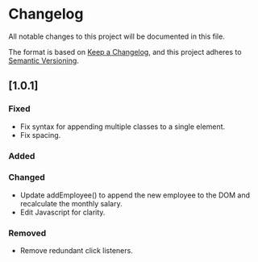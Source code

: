 # Changelog

All notable changes to this project will be documented in this file.

The format is based on [Keep a Changelog](https://keepachangelog.com/en/1.0.0/),
and this project adheres to [Semantic Versioning](https://semver.org/spec/v2.0.0.html).

## [1.0.1]

### Fixed

- Fix syntax for appending multiple classes to a single element.
- Fix spacing.

### Added

### Changed

- Update addEmployee() to append the new employee to the DOM and recalculate the monthly salary.
- Edit Javascript for clarity.

### Removed 

- Remove redundant click listeners.

[1.0.0]: https://github.com/MeirSedlis/weekend-jquery-salary-calculator/tree/v1.0.0